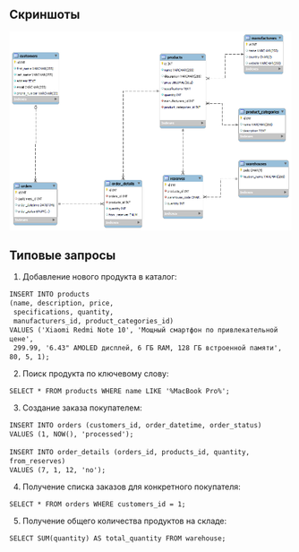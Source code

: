 ## Скриншоты

![Скриншот 1](screenshots/erd.png)

## Типовые запросы

1. Добавление нового продукта в каталог:
```Mysql
INSERT INTO products 
(name, description, price,
 specifications, quantity,
 manufacturers_id, product_categories_id) 
VALUES ('Xiaomi Redmi Note 10', 'Мощный смартфон по привлекательной цене',
 299.99, '6.43" AMOLED дисплей, 6 ГБ RAM, 128 ГБ встроенной памяти', 80, 5, 1);
```
2. Поиск продукта по ключевому слову:
```Mysql
SELECT * FROM products WHERE name LIKE '%MacBook Pro%';
```

3. Создание заказа покупателем:
```Mysql
INSERT INTO orders (customers_id, order_datetime, order_status)
VALUES (1, NOW(), 'processed');

INSERT INTO order_details (orders_id, products_id, quantity, from_reserves)
VALUES (7, 1, 12, 'no');
```

4. Получение списка заказов для конкретного покупателя:
```Mysql
SELECT * FROM orders WHERE customers_id = 1;
```

5. Получение общего количества продуктов на складе:
```Mysql
SELECT SUM(quantity) AS total_quantity FROM warehouse;
```


